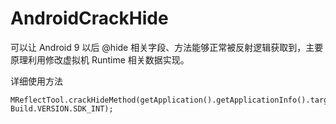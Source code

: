 # AndroidCrackHide
可以让 Android 9 以后 @hide 相关字段、方法能够正常被反射逻辑获取到，主要原理利用修改虚拟机 Runtime 相关数据实现。

详细使用方法
```
MReflectTool.crackHideMethod(getApplication().getApplicationInfo().targetSdkVersion, Build.VERSION.SDK_INT);
```

